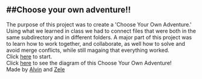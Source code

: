 ##Choose your own adventure!!
----------------------  
The purpose of this project was to create a 'Choose
Your Own Adventure.' Using what we learned in class
we had to connect files that were both in the same 
subdirectory and in different folders. A major part of 
this project was to learn how to work together, and collaborate, as well how to solve and avoid merge 
conflicts, while still magaing that everything worked.  
Click [here](first-day-college.md) to start.  
Click [here](https://docs.google.com/a/hstat.org/drawings/d/1_Yr3L4wbEvxSnzUfSghYzmoasOnVBZSUgtjfo_i9_nE/edit?usp=sharing) to see the diagram of this Choose Your Own Adventure!  
Made by [Alvin](https://github.com/nievesalvin) and [Zele](https://github.com/zeled3813)  